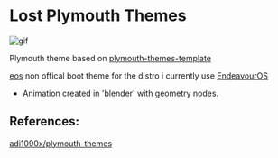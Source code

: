 # Lost Plymouth Themes

![gif](eos_preview.gif)

Plymouth theme based on [plymouth-themes-template](https://github.com/adi1090x/plymouth-themes/tree/master/template)

[eos](eos_preview.gif) non offical boot theme for the distro i currently use [EndeavourOS](https://endeavouros.com/)

- Animation created in 'blender' with geometry nodes.

## References:
[adi1090x/plymouth-themes](https://github.com/adi1090x/plymouth-themes)
